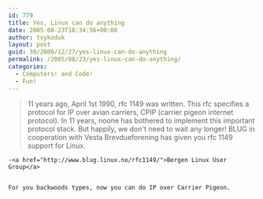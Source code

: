```yaml
---
id: 779
title: Yes, Linux can do anything
date: 2005-08-23T18:34:56+00:00
author: tsykoduk
layout: post
guid: 30/2008/12/27/yes-linux-can-do-anything
permalink: /2005/08/23/yes-linux-can-do-anything/
categories:
  - Computers! and Code!
  - Fun!
---
```

<blockquote>11 years ago, April 1st 1990, rfc 1149 was written. This rfc specifies a protocol for IP over avian carriers, <span class="caps">CPIP</span> (carrier pigeon internet protocol). In 11 years, noone has bothered to implement this important protocol stack. But happily, we don't need to wait any longer! <span class="caps">BLUG</span> in cooperation with Vesta Brevdueforening has given you rfc 1149 support for Linux.</blockquote>

	-<a href="http://www.blug.linux.no/rfc1149/">Bergen Linux User Group</a>


	For you backwoods types, now you can do IP over Carrier Pigeon.